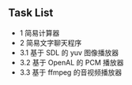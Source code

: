 
## Task List
- 1 简易计算器
- 2 简易文字聊天程序
- 3.1 基于 SDL 的 yuv 图像播放器
- 3.2 基于 OpenAL 的 PCM 播放器
- 3.3 基于 ffmpeg 的音视频播放器




